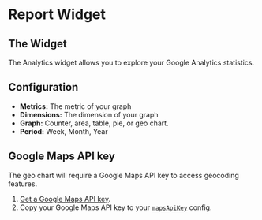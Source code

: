 # Report Widget

## The Widget

The Analytics widget allows you to explore your Google Analytics statistics.

## Configuration

- **Metrics:** The metric of your graph
- **Dimensions:** The dimension of your graph
- **Graph:** Counter, area, table, pie, or geo chart.
- **Period:** Week, Month, Year

## Google Maps API key

The geo chart will require a Google Maps API key to access geocoding features. 

1. [Get a Google Maps API key](https://developers.google.com/maps/documentation/javascript/get-api-key).
2. Copy your Google Maps API key to your [`mapsApiKey`](configuration.md#mapsApiKey) config.